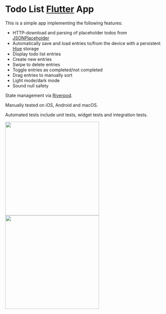 # Todo List [Flutter](https://flutter.dev/) App

This is a simple app implementing the following features:

- HTTP-download and parsing of placeholder todos from [JSONPlaceholder](https://jsonplaceholder.typicode.com/todos)
- Automatically save and load entries to/from the device with a persistent [Hive](https://pub.dev/packages/hive) storage
- Display todo list entries
- Create new entries
- Swipe to delete entries
- Toggle entries as completed/not completed
- Drag entries to manually sort
- Light mode/dark mode
- Sound null safety

State management via [Riverpod](https://pub.dev/packages/riverpod).

Manually tested on iOS, Android and macOS.

Automated tests include unit tests, widget tests and integration tests.

<img src="https://user-images.githubusercontent.com/43643339/145316166-a369d7eb-9213-438f-9b50-946597dd6228.png" width="300"> <img src="https://user-images.githubusercontent.com/43643339/145317331-68d9ed93-4af6-46bc-ba8e-7f9fddc80ee7.png" width="300">
